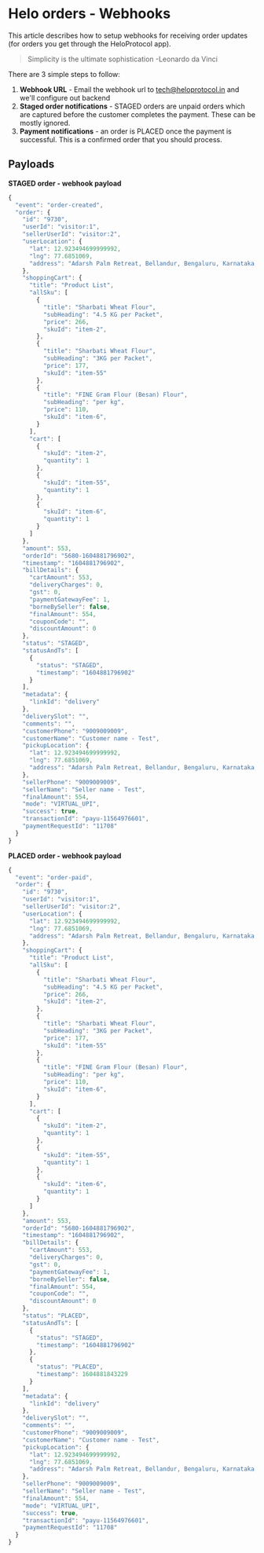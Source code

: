# Helo orders - Webhooks

This article describes how to setup webhooks for receiving order updates (for orders you get through the HeloProtocol app).

> Simplicity is the ultimate sophistication
> -Leonardo da Vinci

There are 3 simple steps to follow:
1. **Webhook URL** - Email the webhook url to tech@heloprotocol.in and we'll configure out backend
2. **Staged order notifications** - STAGED orders are unpaid orders which are captured before the customer completes the payment. These can be mostly ignored.
3. **Payment notifications** - an order is PLACED once the payment is successful. This is a confirmed order that you should process.

## Payloads
**STAGED order - webhook payload**


```javascript
{
  "event": "order-created",
  "order": {
    "id": "9730",
    "userId": "visitor:1",
    "sellerUserId": "visitor:2",
    "userLocation": {
      "lat": 12.923494699999992,
      "lng": 77.6851069,
      "address": "Adarsh Palm Retreat, Bellandur, Bengaluru, Karnataka, India"
    },
    "shoppingCart": {
      "title": "Product List",
      "allSku": [
        {
          "title": "Sharbati Wheat Flour",
          "subHeading": "4.5 KG per Packet",
          "price": 266,
          "skuId": "item-2",
        },
        {
          "title": "Sharbati Wheat Flour",
          "subHeading": "3KG per Packet",
          "price": 177,
          "skuId": "item-55"
        },
        {
          "title": "FINE Gram Flour (Besan) Flour",
          "subHeading": "per kg",
          "price": 110,
          "skuId": "item-6",
        }
      ],
      "cart": [
        {
          "skuId": "item-2",
          "quantity": 1
        },
        {
          "skuId": "item-55",
          "quantity": 1
        },
        {
          "skuId": "item-6",
          "quantity": 1
        }
      ]
    },
    "amount": 553,
    "orderId": "5680-1604881796902",
    "timestamp": "1604881796902",
    "billDetails": {
      "cartAmount": 553,
      "deliveryCharges": 0,
      "gst": 0,
      "paymentGatewayFee": 1,
      "borneBySeller": false,
      "finalAmount": 554,
      "couponCode": "",
      "discountAmount": 0
    },
    "status": "STAGED",
    "statusAndTs": [
      {
        "status": "STAGED",
        "timestamp": "1604881796902"
      }
    ],
    "metadata": {
      "linkId": "delivery"
    },
    "deliverySlot": "",
    "comments": "",
    "customerPhone": "9009009009",
    "customerName": "Customer name - Test",
    "pickupLocation": {
      "lat": 12.923494699999992,
      "lng": 77.6851069,
      "address": "Adarsh Palm Retreat, Bellandur, Bengaluru, Karnataka, India"
    },
    "sellerPhone": "9009009009",
    "sellerName": "Seller name - Test",
    "finalAmount": 554,
    "mode": "VIRTUAL_UPI",
    "success": true,
    "transactionId": "payu-11564976601",
    "paymentRequestId": "11708"
  }
}

```


**PLACED order - webhook payload**

```javascript
{
  "event": "order-paid",
  "order": {
    "id": "9730",
    "userId": "visitor:1",
    "sellerUserId": "visitor:2",
    "userLocation": {
      "lat": 12.923494699999992,
      "lng": 77.6851069,
      "address": "Adarsh Palm Retreat, Bellandur, Bengaluru, Karnataka, India"
    },
    "shoppingCart": {
      "title": "Product List",
      "allSku": [
        {
          "title": "Sharbati Wheat Flour",
          "subHeading": "4.5 KG per Packet",
          "price": 266,
          "skuId": "item-2",
        },
        {
          "title": "Sharbati Wheat Flour",
          "subHeading": "3KG per Packet",
          "price": 177,
          "skuId": "item-55"
        },
        {
          "title": "FINE Gram Flour (Besan) Flour",
          "subHeading": "per kg",
          "price": 110,
          "skuId": "item-6",
        }
      ],
      "cart": [
        {
          "skuId": "item-2",
          "quantity": 1
        },
        {
          "skuId": "item-55",
          "quantity": 1
        },
        {
          "skuId": "item-6",
          "quantity": 1
        }
      ]
    },
    "amount": 553,
    "orderId": "5680-1604881796902",
    "timestamp": "1604881796902",
    "billDetails": {
      "cartAmount": 553,
      "deliveryCharges": 0,
      "gst": 0,
      "paymentGatewayFee": 1,
      "borneBySeller": false,
      "finalAmount": 554,
      "couponCode": "",
      "discountAmount": 0
    },
    "status": "PLACED",
    "statusAndTs": [
      {
        "status": "STAGED",
        "timestamp": "1604881796902"
      },
      {
        "status": "PLACED",
        "timestamp": 1604881843229
      }
    ],
    "metadata": {
      "linkId": "delivery"
    },
    "deliverySlot": "",
    "comments": "",
    "customerPhone": "9009009009",
    "customerName": "Customer name - Test",
    "pickupLocation": {
      "lat": 12.923494699999992,
      "lng": 77.6851069,
      "address": "Adarsh Palm Retreat, Bellandur, Bengaluru, Karnataka, India"
    },
    "sellerPhone": "9009009009",
    "sellerName": "Seller name - Test",
    "finalAmount": 554,
    "mode": "VIRTUAL_UPI",
    "success": true,
    "transactionId": "payu-11564976601",
    "paymentRequestId": "11708"
  }
}

```
